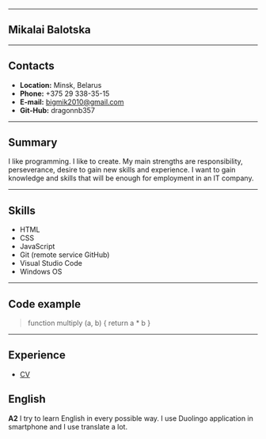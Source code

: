_____

## **Mikalai Balotska**
_____

## Contacts

* **Location:** Minsk, Belarus
* **Phone:** +375 29 338-35-15 
* **E-mail:** bigmik2010@gmail.com
* **Git-Hub:** dragonnb357
_____

## Summary
I like programming. I like to create.
My main strengths are responsibility, perseverance, desire to gain new skills and experience. I want to gain knowledge and skills that will be enough for employment in an IT company.
____

## Skills
* HTML
* CSS
* JavaScript
* Git (remote service GitHub)
* Visual Studio Code 
* Windows OS
___

## Code example
>function multiply (a, b) {
return a * b
}
___

## Experience
* [CV](https://dragonnb357.github.io/rsschool-cv/cv)
## English
**A2** I try to learn English in every possible way. I use Duolingo application in smartphone and I use translate a lot.